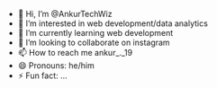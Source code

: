 - 👋 Hi, I’m @AnkurTechWiz
- 👀 I’m interested in web development/data analytics
- 🌱 I’m currently learning web development
- 💞️ I’m looking to collaborate on instagram
- 📫 How to reach me ankur_._19
- 😄 Pronouns: he/him
- ⚡ Fun fact: ...

<!---
AnkurTechWiz/AnkurTechWiz is a ✨ special ✨ repository because its `README.md` (this file) appears on your GitHub profile.
You can click the Preview link to take a look at your changes.
--->
